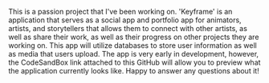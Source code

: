This is a passion project that I've been working on. 'Keyframe' is an application that serves as a social app and portfolio app for animators, artists, and storytellers that allows them to connect with other artists, as well as share their work, as well as their progress on other projects they are working on. This app will utilize databases to store user information as well as media that users upload. The app is very early in development, however, the CodeSandBox link attached to this GitHub will allow you to preview what the application currently looks like. Happy to answer any questions about it!

